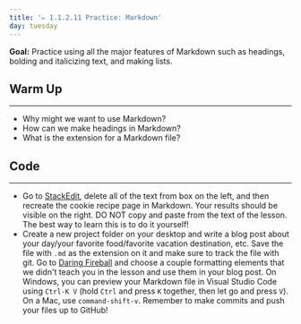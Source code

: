 ```yaml
---
title: '✏️ 1.1.2.11 Practice: Markdown'
day: tuesday
---
```


**Goal:** Practice using all the major features of Markdown such as headings, bolding and italicizing text, and making lists.

## Warm Up

---

* Why might we want to use Markdown?
* How can we make headings in Markdown?
* What is the extension for a Markdown file?

## Code
---

* Go to [StackEdit](https://stackedit.io/app#), delete all of the text from box on the left, and then recreate the cookie recipe page in Markdown. Your results should be visible on the right. DO NOT copy and paste from the text of the lesson. The best way to learn this is to do it yourself!
* Create a new project folder on your desktop and write a blog post about your day/your favorite food/favorite vacation destination, etc. Save the file with `.md` as the extension on it and make sure to track the file with git.  Go to [Daring Fireball](http://daringfireball.net/projects/markdown/syntax) and choose a couple formatting elements that we didn't teach you in the lesson and use them in your blog post. On Windows, you can preview your Markdown file in Visual Studio Code using `Ctrl-K V` (hold `Ctrl` and press `K` together, then let go and press `V`). On a Mac, use `command-shift-v`. Remember to make commits and push your files up to GitHub! 
